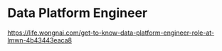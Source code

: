 # Data Platform Engineer

https://life.wongnai.com/get-to-know-data-platform-engineer-role-at-lmwn-4b43443eaca8

